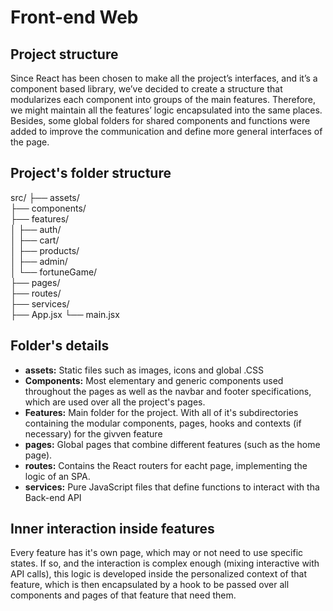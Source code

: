 # Front-end Web

## Project structure

Since React has been chosen to make all the project’s interfaces, and it’s a component based library, we’ve decided to create a structure that modularizes each component into groups of the main features. Therefore, we might maintain all the features’ logic encapsulated into the same places. Besides, some global folders for shared components and functions were added to improve the communication and define more general interfaces of the page.

## Project's folder structure

src/
├── assets/                   
├── components/             
├── features/               
│   ├── auth/               
│   ├── cart/               
│   ├── products/           
│   ├── admin/              
│   └── fortuneGame/                       
├── pages/                 
├── routes/               
├── services/                       
├── App.jsx
└── main.jsx

## Folder's details

- **assets:** Static files such as images, icons and global .CSS
- **Components:** Most elementary and generic components used throughout the pages as well as the navbar and footer specifications, which are used over all the project's pages.
- **Features:** Main folder for the project. With all of it's subdirectories containing the modular components, pages, hooks and contexts (if necessary) for the givven feature
- **pages:** Global pages that combine different features (such as the home page).
- **routes:** Contains the React routers for eacht page, implementing the logic of an SPA.
- **services:** Pure JavaScript files that define functions to interact with tha Back-end API 

## Inner interaction inside features

Every feature has it's own page, which may or not need to use specific states. If so, and the interaction is complex enough (mixing interactive with API calls), this logic is developed inside the personalized context of that feature, which is then encapsulated by a hook to be passed over all components and pages of that feature that need them.


